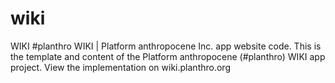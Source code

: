 # wiki
WIKI #planthro WIKI | Platform anthropocene Inc. app website code. This is the template and content of the Platform anthropocene (#planthro) WIKI app project. View the implementation on wiki.planthro.org
